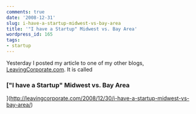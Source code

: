 ```yaml
---
comments: true
date: '2008-12-31'
slug: i-have-a-startup-midwest-vs-bay-area
title: '"I have a Startup" Midwest vs. Bay Area'
wordpress_id: 165
tags:
- startup
---
```


Yesterday I posted my article to one of my other blogs, [LeavingCorporate.com](http://LeavingCorporate.com). It is called



### ["I have a Startup" Midwest vs. Bay Area
](http://leavingcorporate.com/2008/12/30/i-have-a-startup-midwest-vs-bay-area/)
